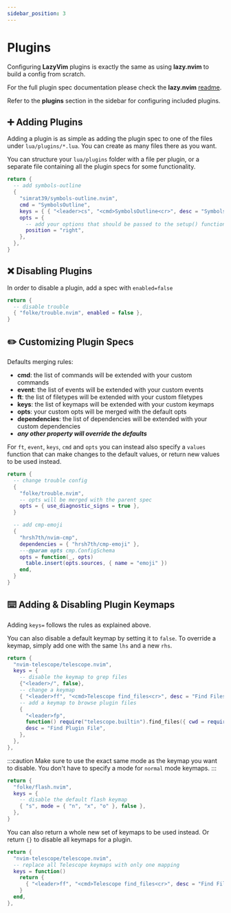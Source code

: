 ```yaml
---
sidebar_position: 3
---
```


# Plugins

Configuring **LazyVim** plugins is exactly the same as using **lazy.nvim** to build
a config from scratch.

For the full plugin spec documentation please check the **lazy.nvim**
[readme](https://github.com/folke/lazy.nvim).

Refer to the **plugins** section in the sidebar for configuring
included plugins.

## ➕ Adding Plugins

Adding a plugin is as simple as adding the plugin spec to one of the files
under `lua/plugins/*.lua`. You can create as many files there as you want.

You can structure your `lua/plugins` folder with a file per plugin,
or a separate file containing all the plugin specs for some functionality.

```lua title="lua/plugins/lsp.lua"
return {
  -- add symbols-outline
  {
    "simrat39/symbols-outline.nvim",
    cmd = "SymbolsOutline",
    keys = { { "<leader>cs", "<cmd>SymbolsOutline<cr>", desc = "Symbols Outline" } },
    opts = {
      -- add your options that should be passed to the setup() function here
      position = "right",
    },
  },
}
```

## ❌ Disabling Plugins

In order to disable a plugin, add a spec with `enabled=false`

```lua title="lua/plugins/disabled.lua"
return {
  -- disable trouble
  { "folke/trouble.nvim", enabled = false },
}
```

## ✏️ Customizing Plugin Specs

Defaults merging rules:

- **cmd**: the list of commands will be extended with your custom commands
- **event**: the list of events will be extended with your custom events
- **ft**: the list of filetypes will be extended with your custom filetypes
- **keys**: the list of keymaps will be extended with your custom keymaps
- **opts**: your custom opts will be merged with the default opts
- **dependencies**: the list of dependencies will be extended with your custom dependencies
- **_any other property will override the defaults_**

For `ft`, `event`, `keys`, `cmd` and `opts` you can instead also specify a `values` function
that can make changes to the default values, or return new values to be used instead.

```lua
return {
  -- change trouble config
  {
    "folke/trouble.nvim",
    -- opts will be merged with the parent spec
    opts = { use_diagnostic_signs = true },
  }

  -- add cmp-emoji
  {
    "hrsh7th/nvim-cmp",
    dependencies = { "hrsh7th/cmp-emoji" },
    ---@param opts cmp.ConfigSchema
    opts = function(_, opts)
      table.insert(opts.sources, { name = "emoji" })
    end,
  }
}
```

## ⌨️ Adding & Disabling Plugin Keymaps

Adding `keys=` follows the rules as explained above.

You can also disable a default keymap by setting it to `false`.
To override a keymap, simply add one with the same `lhs` and a new `rhs`.

```lua title="lua/plugins/telescope.lua"
return {
  "nvim-telescope/telescope.nvim",
  keys = {
    -- disable the keymap to grep files
    {"<leader>/", false},
    -- change a keymap
    { "<leader>ff", "<cmd>Telescope find_files<cr>", desc = "Find Files" },
    -- add a keymap to browse plugin files
    {
      "<leader>fp",
      function() require("telescope.builtin").find_files({ cwd = require("lazy.core.config").options.root }) end,
      desc = "Find Plugin File",
    },
  },
},
```

:::caution
Make sure to use the exact same mode as the keymap you want to disable.
You don't have to specify a mode for `normal` mode keymaps.
:::

```lua title="lua/plugins/flash.lua"
return {
  "folke/flash.nvim",
  keys = {
    -- disable the default flash keymap
    { "s", mode = { "n", "x", "o" }, false },
  },
}
```

You can also return a whole new set of keymaps to be used instead.
Or return `{}` to disable all keymaps for a plugin.

```lua title="lua/plugins/telescope.lua"
return {
  "nvim-telescope/telescope.nvim",
  -- replace all Telescope keymaps with only one mapping
  keys = function()
    return {
      { "<leader>ff", "<cmd>Telescope find_files<cr>", desc = "Find Files" },
    }
  end,
},
```
